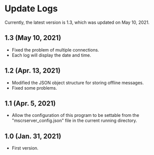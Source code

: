 # Update Logs
Currently, the latest version is 1.3, which was updated on May 10, 2021.

## 1.3 (May 10, 2021)
- Fixed the problem of multiple connections.
- Each log will display the date and time.

## 1.2 (Apr. 13, 2021)
- Modified the JSON object structure for storing offline messages.
- Fixed some problems.

## 1.1 (Apr. 5, 2021)
- Allow the configuration of this program to be settable from the "mscrserver_config.json" file in the current running directory.

## 1.0 (Jan. 31, 2021)
- First version.